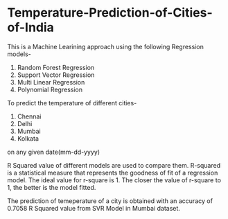 # Temperature-Prediction-of-Cities-of-India

This is a Machine Learining approach using the following Regression models-
1) Random Forest Regression
2) Support Vector Regression
3) Multi Linear Regression
4) Polynomial Regression

To predict the temperature of different cities-
1) Chennai
2) Delhi
3) Mumbai
4) Kolkata

on any given date(mm-dd-yyyy)

R Squared value of different models are used to compare them.
R-squared is a statistical measure that represents the goodness of fit of a regression model. The ideal value for r-square is 1. The closer the value of r-square to 1, the better is the model fitted.

The prediction of temeperature of a city is obtained with an accuracy of 0.7058 R Squared value from SVR Model in Mumbai dataset.
